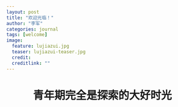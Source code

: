 ```yaml
---
layout: post
title: "欢迎光临！"
author: "李军"
categories: journal
tags: [welcome]
image:
  feature: lujiazui.jpg
  teaser: lujiazui-teaser.jpg
  credit:
  creditlink: ""
---
```


<h1 align = "center">青年期完全是探索的大好时光</h1>